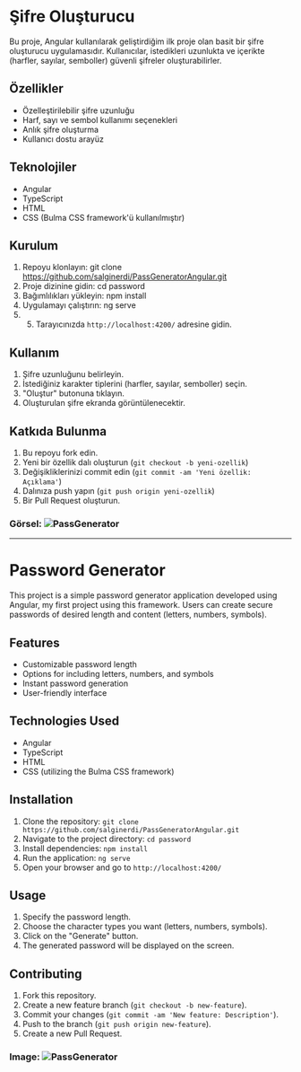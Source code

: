 # Şifre Oluşturucu

Bu proje, Angular kullanılarak geliştirdiğim ilk proje olan basit bir şifre oluşturucu uygulamasıdır. Kullanıcılar, istedikleri uzunlukta ve içerikte (harfler, sayılar, semboller) güvenli şifreler oluşturabilirler.


## Özellikler

- Özelleştirilebilir şifre uzunluğu
- Harf, sayı ve sembol kullanımı seçenekleri
- Anlık şifre oluşturma
- Kullanıcı dostu arayüz

## Teknolojiler

- Angular 
- TypeScript
- HTML
- CSS (Bulma CSS framework'ü kullanılmıştır)

## Kurulum

1. Repoyu klonlayın: git clone https://github.com/salginerdi/PassGeneratorAngular.git
2. Proje dizinine gidin: cd password
3. Bağımlılıkları yükleyin: npm install
4. Uygulamayı çalıştırın: ng serve
5. 5. Tarayıcınızda `http://localhost:4200/` adresine gidin.

## Kullanım

1. Şifre uzunluğunu belirleyin.
2. İstediğiniz karakter tiplerini (harfler, sayılar, semboller) seçin.
3. "Oluştur" butonuna tıklayın.
4. Oluşturulan şifre ekranda görüntülenecektir.

## Katkıda Bulunma

1. Bu repoyu fork edin.
2. Yeni bir özellik dalı oluşturun (`git checkout -b yeni-ozellik`)
3. Değişikliklerinizi commit edin (`git commit -am 'Yeni özellik: Açıklama'`)
4. Dalınıza push yapın (`git push origin yeni-ozellik`)
5. Bir Pull Request oluşturun.

### Görsel: ![PassGenerator](https://github.com/salginerdi/PassGeneratorAngular/assets/110611268/2935127b-3485-4439-9582-bfc87816bc63)


-------------------------------

# Password Generator

This project is a simple password generator application developed using Angular, my first project using this framework. Users can create secure passwords of desired length and content (letters, numbers, symbols).

## Features

- Customizable password length
- Options for including letters, numbers, and symbols
- Instant password generation
- User-friendly interface

## Technologies Used

- Angular
- TypeScript
- HTML
- CSS (utilizing the Bulma CSS framework)

## Installation

1. Clone the repository: `git clone https://github.com/salginerdi/PassGeneratorAngular.git`
2. Navigate to the project directory: `cd password`
3. Install dependencies: `npm install`
4. Run the application: `ng serve`
5. Open your browser and go to `http://localhost:4200/`

## Usage

1. Specify the password length.
2. Choose the character types you want (letters, numbers, symbols).
3. Click on the "Generate" button.
4. The generated password will be displayed on the screen.

## Contributing

1. Fork this repository.
2. Create a new feature branch (`git checkout -b new-feature`).
3. Commit your changes (`git commit -am 'New feature: Description'`).
4. Push to the branch (`git push origin new-feature`).
5. Create a new Pull Request.

### Image: ![PassGenerator](https://github.com/salginerdi/PassGeneratorAngular/assets/110611268/cbcad760-58da-4f41-8e62-ed02efd506d4)


